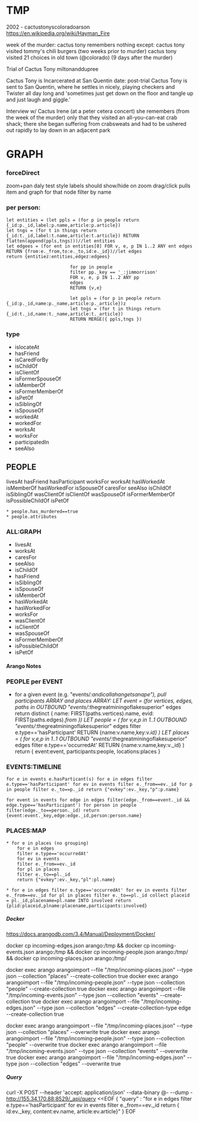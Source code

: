 # TMP

2002 - cactustonyscoloradoarson
https://en.wikipedia.org/wiki/Hayman_Fire

week of the murder:
cactus tony remembers nothing
except:
  cactus tony visited tommy's chili burgers (two weeks prior to murder)
  cactus tony visited 21 choices in old town (@colorado) (9 days after the murder)

Trial of Cactus Tony
  miltonanddupree

Cactus Tony is Incarcerated at San Quentin
  date: post-trial
  Cactus Tony is sent to San Quentin, where he settles in nicely, playing checkers and Twister all day long and 'sometimes just get down on the floor and tangle up and just laugh and giggle.'

Interview w/ Cactus Irene (at a peter cetera concert)
  she remembers (from the week of the murder) only that they visited an all-you-can-eat crab shack; there she began suffering from crabsweats and had to be ushered out rapidly to lay down in an adjacent park



# GRAPH

### forceDirect

zoom+pan
daly test style
labels should show/hide on zoom
drag/click pulls item and graph for that node
filter by name

### per person:

    let entities = (let ppls = (for p in people return {_id:p._id,label:p.name,article:p.article})
    let tngs = (for t in things return {_id:t._id,label:t.name,article:t.article}) RETURN flatten(append(ppls,tngs)))//let entities
    let edgees = (for ent in entities[0] FOR v, e, p IN 1..2 ANY ent edges RETURN {from:e._from,to:e._to,id:e._id})//let edges
    return {entitiez:entities,edgez:edgees}

                            for pp in people
                            filter pp._key == '_:jimmorrison'
                            FOR v, e, p IN 1..2 ANY pp 
                            edges
                            RETURN {v,e}

                            let ppls = (for p in people return {_id:p._id,name:p._name,article:p._article})z
                            let tngs = (for t in things return {_id:t._id,name:t._name,article:t._article})
                            RETURN MERGE({ ppls,tngs })

### type

* islocateAt
* hasFriend
* isCaredForBy
* isChildOf
* isClientOf
* isFormerSpouseOf
* isMemberOf
* isFormerMemberOf
* isPetOf
* isSiblingOf
* isSpouseOf
* workedAt
* workedFor
* worksAt
* worksFor
* participatedIn
* seeAlso

## PEOPLE

livesAt
hasFriend
hasParticipant
worksFor
worksAt
hasWorkedAt
isMemberOf
hasWorkedFor
isSpouseOf
caresFor
seeAlso
isChildOf
isSiblingOf
wasClientOf
isClientOf
wasSpouseOf
isFormerMemberOf
isPossibleChildOf
isPetOf

	* people.has_murdered==true
	* people.attributes



### ALL:GRAPH
* livesAt
* worksAt
* caresFor
* seeAlso
* isChildOf
* hasFriend
* isSiblingOf
* isSpouseOf
* isMemberOf
* hasWorkedAt
* hasWorkedFor
* worksFor
* wasClientOf
* isClientOf
* wasSpouseOf
* isFormerMemberOf
* isPossibleChildOf
* isPetOf


#### Arango Notes

### PEOPLE per EVENT

* for a given event (e.g. "events/_:andicallahangetsanape"), pull participants ARRAY and places ARRAY:
			LET event = (for vertices, edges, paths in OUTBOUND "events/_:thegreatminingoflakesuperior" edges
			return distinct {
			name: FIRST(paths.vertices).name,
			evid: FIRST(paths.edges)._from
			}) LET people = (
			for v,e,p in 1..1 OUTBOUND "events/_:thegreatminingoflakesuperior" edges
			filter e.type=='hasParticipant'
			RETURN {name:v.name,key:v._id}
			)
			LET places = (
			for v,e,p in 1..1 OUTBOUND "events/_:thegreatminingoflakesuperior" edges
			filter e.type=='occurredAt'
			RETURN {name:v.name,key:v._id}
			)
			return {
			event:event,
			participants:people,
			locations:places
			}


### EVENTS:TIMELINE

`for e in events e.hasParticant(s)
		for e in edges
		filter e.type=='hasParticipant'
		for ev in events
		filter e._from==ev._id
		for p in people
		filter e._to==p._id
		return {"evkey":ev._key,"p":p.name}`

`for event in events
    for edge in edges filter(edge._from==event._id && edge.type=='hasParticipant')
    for person in people filter(edge._to==person._id)
    return {event:event._key,edge:edge._id,person:person.name}`


### PLACES:MAP

	* for e in places (no grouping)
		for e in edges
		filter e.type=='occurredAt'
		for ev in events
		filter e._from==ev._id
		for pl in places
		filter e._to==pl._id
		return {"evkey":ev._key,"pl":pl.name}

	* for e in edges filter e.type=='occurredAt' for ev in events filter e._from==ev._id for pl in places filter e._to==pl._id collect placeid = pl._id,placename=pl.name INTO involved return {plid:placeid,plname:placename,participants:involved}



##### Docker

https://docs.arangodb.com/3.4/Manual/Deployment/Docker/

docker cp incoming-edges.json arango:/tmp && docker cp incoming-events.json arango:/tmp && docker cp incoming-people.json arango:/tmp/ && docker cp incoming-places.json arango:/tmp/

docker exec arango arangoimport --file "/tmp/incoming-places.json" --type json --collection "places" --create-collection true
docker exec arango arangoimport --file "/tmp/incoming-people.json" --type json --collection "people" --create-collection true
docker exec arango arangoimport --file "/tmp/incoming-events.json" --type json --collection "events" --create-collection true
docker exec arango arangoimport --file "/tmp/incoming-edges.json" --type json --collection "edges" --create-collection-type edge --create-collection true

docker exec arango arangoimport --file "/tmp/incoming-places.json" --type json --collection "places" --overwrite true
docker exec arango arangoimport --file "/tmp/incoming-people.json" --type json --collection "people" --overwrite true
docker exec arango arangoimport --file "/tmp/incoming-events.json" --type json --collection "events" --overwrite true
docker exec arango arangoimport --file "/tmp/incoming-edges.json" --type json --collection "edges" --overwrite true

##### Query

curl -X POST --header 'accept: application/json' --data-binary @- --dump - http://155.34.170.88:8529/_api/query <<EOF
{
  "query" : "for e in edges filter e.type=='hasParticipant' for ev in events filter e._from==ev._id return { id:ev._key, content:ev.name, article:ev.article}"
}
EOF
